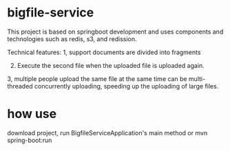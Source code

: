 # bigfile-service

This project is based on springboot development and uses components and technologies such as redis, s3, and redission.

Technical features:
1, support documents are divided into fragments

2. Execute the second file when the uploaded file is uploaded again.

3, multiple people upload the same file at the same time can be multi-threaded concurrently uploading, speeding up the uploading of large files.

# how use
download project, run BigfileServiceApplication's main method or mvn spring-boot:run
